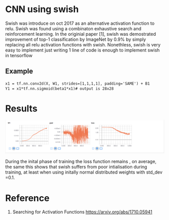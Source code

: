 # CNN using swish 

Swish was introduce on oct 2017 as an alternative
activation function to relu. Swish was found using a combinaton exhaustive 
search and reinforcement learning. In the originial paper [1], swish was 
demostrated improvement of top-1 classification by ImageNet by 0.9% by simply
replacing all relu activation functions with swish. Nonethless, swish is 
very easy to implement just writing 1 line of code is enough to implement swish 
in tensorflow

## Example

```
x1 = tf.nn.conv2d(X, W1, strides=[1,1,1,1], padding='SAME') + B1
Y1 = x1*tf.nn.sigmoid(beta1*x1)# output is 28x28
```

# Results 

![alt text](https://github.com/Neoanarika/CNN-using-Swish/blob/master/media/loss_swish.png)

During the inital phase of training the loss function remains , on average, the same this shows that swish suffers from poor intialisation during training, at least when using initally normal distributed weights with std_dev =0.1. 

# Reference 
1. Searching for Activation Functions https://arxiv.org/abs/1710.05941
